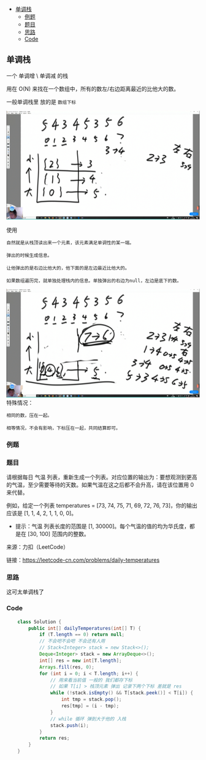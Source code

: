 - [单调栈](#单调栈)
  - [例题](#例题)
  - [题目](#题目)
  - [思路](#思路)
  - [Code](#code)
## 单调栈

一个 单调增 \ 单调减 的栈

用在 O(N) 来找在一个数组中，所有的数左/右边距离最近的比他大的数。

一般单调栈里 放的是 `数组下标`

![](pics/monotonous-stack.png)

使用

    自然就是从栈顶读出来一个元素，该元素满足单调性的某一端。

    弹出的时候生成信息。

    让他弹出的是右边比他大的，他下面的是左边最近比他大的。

    如果数组遍历完，就单独处理栈内的信息。单独弹出的右边为null，左边是底下的数。

![](pics/monotonous-stack%20(2).png)
特殊情况：

    相同的数，压在一起。

    相等情况，不会有影响，下标压在一起，共同结算即可。

### 例题

### 题目
请根据每日 气温 列表，重新生成一个列表。对应位置的输出为：要想观测到更高的气温，至少需要等待的天数。如果气温在这之后都不会升高，请在该位置用 0 来代替。


例如，给定一个列表 temperatures = [73, 74, 75, 71, 69, 72, 76, 73]，你的输出应该是 [1, 1, 4, 2, 1, 1, 0, 0]。


- 提示：气温 列表长度的范围是 [1, 30000]。每个气温的值的均为华氏度，都是在 [30, 100] 范围内的整数。

来源：力扣（LeetCode）

链接：https://leetcode-cn.com/problems/daily-temperatures
### 思路

这可太单调栈了

### Code
```java
    class Solution {
        public int[] dailyTemperatures(int[] T) {
            if (T.length == 0) return null;
            // 不会吧不会吧 不会还有人用 
            // Stack<Integer> stack = new Stack<>();
            Deque<Integer> stack = new ArrayDeque<>();
            int[] res = new int[T.length];
            Arrays.fill(res, 0);
            for (int i = 0; i < T.length; i++) {
                // 用来看当前值 一般的 我们都存下标
                // 如果 T[i] > 栈顶元素 弹出 记录下两个下标 差就是 res
                while (!stack.isEmpty() && T[stack.peek()] < T[i]) {
                    int tmp = stack.pop();
                    res[tmp] = (i - tmp);
                }
                // while 循环 弹到大于他的 入栈
                stack.push(i);
            }
            return res;
        }
    }
```